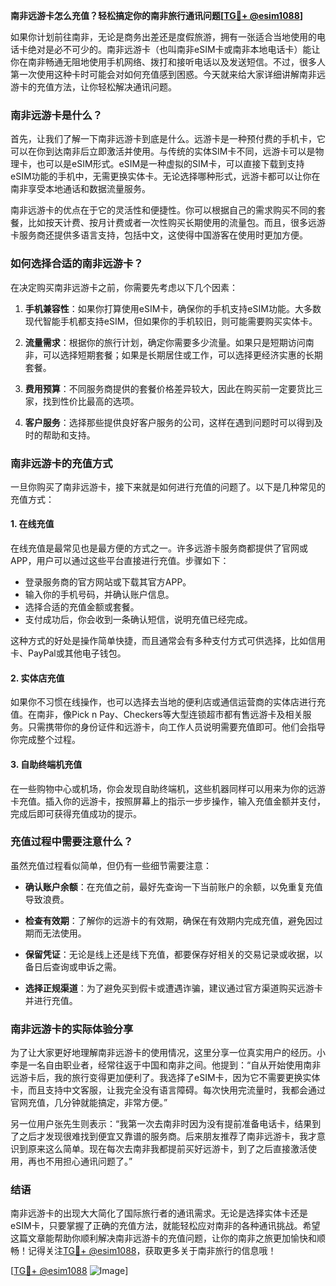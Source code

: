 **南非远游卡怎么充值？轻松搞定你的南非旅行通讯问题[[TG💪+ @esim1088](https://t.me/s/esim1088)]**

如果你计划前往南非，无论是商务出差还是度假旅游，拥有一张适合当地使用的电话卡绝对是必不可少的。南非远游卡（也叫南非eSIM卡或南非本地电话卡）能让你在南非畅通无阻地使用手机网络、拨打和接听电话以及发送短信。不过，很多人第一次使用这种卡时可能会对如何充值感到困惑。今天就来给大家详细讲解南非远游卡的充值方法，让你轻松解决通讯问题。

### 南非远游卡是什么？

首先，让我们了解一下南非远游卡到底是什么。远游卡是一种预付费的手机卡，它可以在你到达南非后立即激活并使用。与传统的实体SIM卡不同，远游卡可以是物理卡，也可以是eSIM形式。eSIM是一种虚拟的SIM卡，可以直接下载到支持eSIM功能的手机中，无需更换实体卡。无论选择哪种形式，远游卡都可以让你在南非享受本地通话和数据流量服务。

南非远游卡的优点在于它的灵活性和便捷性。你可以根据自己的需求购买不同的套餐，比如按天计费、按月计费或者一次性购买长期使用的流量包。而且，很多远游卡服务商还提供多语言支持，包括中文，这使得中国游客在使用时更加方便。

### 如何选择合适的南非远游卡？

在决定购买南非远游卡之前，你需要先考虑以下几个因素：

1. **手机兼容性**：如果你打算使用eSIM卡，确保你的手机支持eSIM功能。大多数现代智能手机都支持eSIM，但如果你的手机较旧，则可能需要购买实体卡。
   
2. **流量需求**：根据你的旅行计划，确定你需要多少流量。如果只是短期访问南非，可以选择短期套餐；如果是长期居住或工作，可以选择更经济实惠的长期套餐。

3. **费用预算**：不同服务商提供的套餐价格差异较大，因此在购买前一定要货比三家，找到性价比最高的选项。

4. **客户服务**：选择那些提供良好客户服务的公司，这样在遇到问题时可以得到及时的帮助和支持。

### 南非远游卡的充值方式

一旦你购买了南非远游卡，接下来就是如何进行充值的问题了。以下是几种常见的充值方式：

#### 1. 在线充值

在线充值是最常见也是最方便的方式之一。许多远游卡服务商都提供了官网或APP，用户可以通过这些平台直接进行充值。步骤如下：

- 登录服务商的官方网站或下载其官方APP。
- 输入你的手机号码，并确认账户信息。
- 选择合适的充值金额或套餐。
- 支付成功后，你会收到一条确认短信，说明充值已经完成。

这种方式的好处是操作简单快捷，而且通常会有多种支付方式可供选择，比如信用卡、PayPal或其他电子钱包。

#### 2. 实体店充值

如果你不习惯在线操作，也可以选择去当地的便利店或通信运营商的实体店进行充值。在南非，像Pick n Pay、Checkers等大型连锁超市都有售远游卡及相关服务。只需携带你的身份证件和远游卡，向工作人员说明需要充值即可。他们会指导你完成整个过程。

#### 3. 自助终端机充值

在一些购物中心或机场，你会发现自助终端机，这些机器同样可以用来为你的远游卡充值。插入你的远游卡，按照屏幕上的指示一步步操作，输入充值金额并支付，完成后即可获得充值成功的提示。

### 充值过程中需要注意什么？

虽然充值过程看似简单，但仍有一些细节需要注意：

- **确认账户余额**：在充值之前，最好先查询一下当前账户的余额，以免重复充值导致浪费。
  
- **检查有效期**：了解你的远游卡的有效期，确保在有效期内完成充值，避免因过期而无法使用。

- **保留凭证**：无论是线上还是线下充值，都要保存好相关的交易记录或收据，以备日后查询或申诉之需。

- **选择正规渠道**：为了避免买到假卡或遭遇诈骗，建议通过官方渠道购买远游卡并进行充值。

### 南非远游卡的实际体验分享

为了让大家更好地理解南非远游卡的使用情况，这里分享一位真实用户的经历。小李是一名自由职业者，经常往返于中国和南非之间。他提到：“自从开始使用南非远游卡后，我的旅行变得更加便利了。我选择了eSIM卡，因为它不需要更换实体卡，而且支持中文客服，让我完全没有语言障碍。每次快用完流量时，我都会通过官网充值，几分钟就能搞定，非常方便。”

另一位用户张先生则表示：“我第一次去南非时因为没有提前准备电话卡，结果到了之后才发现很难找到便宜又靠谱的服务商。后来朋友推荐了南非远游卡，我才意识到原来这么简单。现在每次去南非我都提前买好远游卡，到了之后直接激活使用，再也不用担心通讯问题了。”

### 结语

南非远游卡的出现大大简化了国际旅行者的通讯需求。无论是选择实体卡还是eSIM卡，只要掌握了正确的充值方法，就能轻松应对南非的各种通讯挑战。希望这篇文章能帮助你顺利解决南非远游卡的充值问题，让你的南非之旅更加愉快和顺畅！记得关注[TG💪+ @esim1088](https://t.me/s/esim1088)，获取更多关于南非旅行的信息哦！

[[TG💪+ @esim1088](https://t.me/s/esim1088) ![Image](https://i.postimg.cc/4NQfJmqS/Snipaste-2025-05-13-00-14-12.png)]